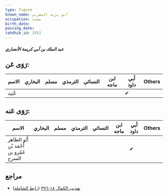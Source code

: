 ```yaml
---
type: figure
known_name: أبو يزيد المغربي
occupation: محدث
birth_date:
passing_date:
tahdhib_id: 3552
---
```

##### عبد الملك بن أبي كريمة الأنصاري

## رَوَى عَن:
| الاسم  | البخاري | مسلم | الترمذي | النسائي | ابن ماجه | أبي داود | Others |
| ------ | ------- | ---- | ------- | ------- | -------- | -------- | ------ |
| عُبَيد |         |      |         |         |          | ✔        |        |
## رَوَى عَنه:
| الاسم                                    | البخاري | مسلم | الترمذي | النسائي | ابن ماجه | أبي داود | Others |
| ---------------------------------------- | ------- | ---- | ------- | ------- | -------- | -------- | ------ |
| أَبُو الطاهر أَحْمَد بْن عَمْرو بن السرح |         |      |         |         |          | ✔        |        |
## مراجع
- [تهذيب الكمال ١٨-٣٩٦](obsidian://open?vault=Tahdhib-al-Kamal&file=Figures/٣٥٥٢-عبد%20الملك%20بن%20أبي%20كريمة%20الأنصاري) ([رابط الشاملة](https://shamela.ws/book/3722/9429))